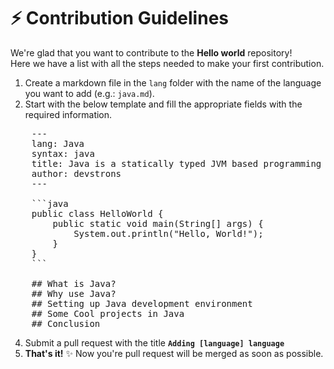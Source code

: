 # ⚡️ Contribution Guidelines

We're glad that you want to contribute to the **Hello world** repository!\
Here we have a list with all the steps needed to make your first contribution.

1. Create a markdown file in the `lang` folder with the name of the language you want to add (e.g.: `java.md`).
2. Start with the below template and fill the appropriate fields with the required information.

<pre>
    ---
    lang: Java
    syntax: java
    title: Java is a statically typed JVM based programming language.
    author: devstrons
    ---

    ```java
    public class HelloWorld {
        public static void main(String[] args) {
            System.out.println("Hello, World!");
        }
    }
    ```

    ## What is Java?
    ## Why use Java?
    ## Setting up Java development environment
    ## Some Cool projects in Java
    ## Conclusion
</pre>

4. Submit a pull request with the title **`Adding [language] language`**
5. **That's it!** ✨ Now you're pull request will be merged as soon as possible.

